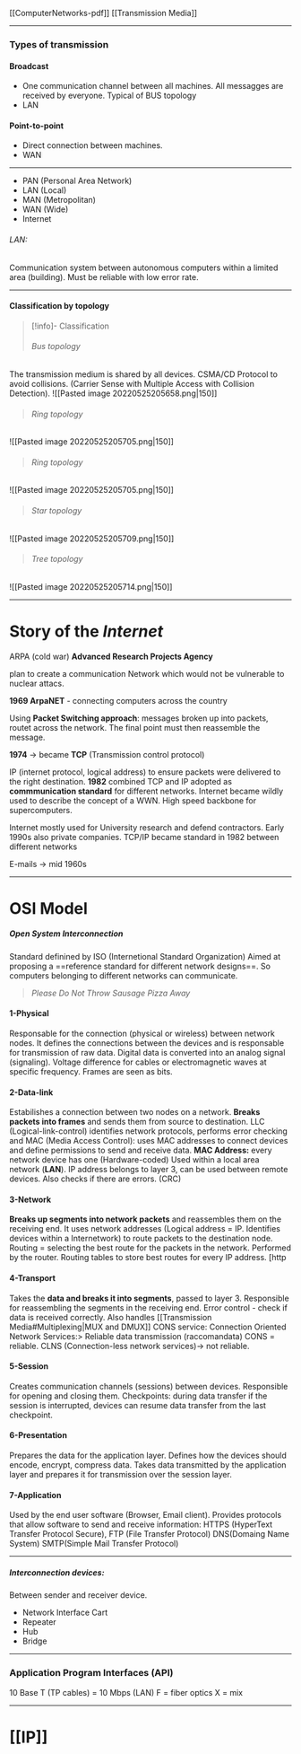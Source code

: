 [[ComputerNetworks-pdf]]
[[Transmission Media]]

---
### Types of transmission
#### Broadcast
- One communication channel between all machines. All messagges are received by everyone. Typical of BUS topology
- LAN
#### Point-to-point
- Direct connection between machines. 
- WAN

---

- PAN (Personal Area Network)
- LAN (Local)
- MAN (Metropolitan)
- WAN (Wide)
- Internet

###### LAN: 
Communication system between autonomous computers within a limited area (building). Must be reliable with low error rate. 

---
#### Classification by topology

>[!info]- Classification
>###### Bus topology 
The transmission medium is shared by all devices. 
CSMA/CD Protocol to avoid collisions. (Carrier Sense with Multiple Access with Collision Detection). 
![[Pasted image 20220525205658.png|150]]
> ######  Ring topology
![[Pasted image 20220525205705.png|150]]
> ######  Ring topology
![[Pasted image 20220525205705.png|150]]
> ###### Star topology 
![[Pasted image 20220525205709.png|150]]
> ###### Tree topology  
![[Pasted image 20220525205714.png|150]]


---

# Story of the *Internet*

ARPA (cold war)
**Advanced Research Projects Agency**

plan to create a communication Network which would not be vulnerable to nuclear attacs. 

**1969 ArpaNET** - connecting computers across the country

Using **Packet Switching approach**: messages broken up into packets, routet across the network. The final point must then reassemble the message. 

**1974** -> became **TCP** (Transmission control protocol)

IP (internet protocol, logical address) to ensure packets were delivered to the right destination. 
**1982** combined TCP and IP adopted as **commmunication standard** for different networks. 
Internet became wildly used to describe the concept of a WWN. 
High speed backbone for supercomputers. 

Internet mostly used for University research and defend contractors. Early 1990s also private companies. 
TCP/IP became standard  in 1982 between different networks

E-mails -> mid 1960s 

---



# OSI Model
##### **Open System Interconnection**

Standard definined by ISO (Internetional Standard Organization)
Aimed at proposing a ==reference standard for different network designs==. So computers belonging to different networks can communicate. 


> _Please Do Not Throw Sausage Pizza Away_

#### 1-Physical 
Responsable for the connection (physical or wireless) between network nodes. It defines the connections between the devices and is responsable for transmission of raw data.
Digital data is converted into an analog signal (signaling). Voltage difference for cables or electromagnetic waves at specific frequency. Frames are seen as bits. 

#### 2-Data-link 
Estabilishes a connection between two nodes on a network. **Breaks packets into frames** and sends them from source to destination. LLC (Logical-link-control) identifies network protocols, performs error checking and MAC (Media Access Control): uses MAC addresses to connect devices and define permissions to send and receive data. 
**MAC Address:** every network device has one (Hardware-coded) Used within a local area network (**LAN**). IP address belongs to layer 3, can be used between remote devices. 
Also checks if there are errors. (CRC)

#### 3-Network
**Breaks up segments into network packets** and reassembles them on the receiving end. It uses network addresses (Logical address = IP. Identifies devices within a Internetwork) to route packets to the destination node. 
Routing = selecting the best route for the packets in the network. Performed by the router. 
Routing tables to store best routes for every IP address. 
[http

#### 4-Transport 
Takes the **data and breaks it into segments**, passed to layer 3. Responsible for reassembling the segments in the receiving end. Error control - check if data is received correctly.
Also handles [[Transmission Media#Multiplexing|MUX and DMUX]]
CONS service: Connection Oriented Network Services:> Reliable data transmission (raccomandata)
CONS = reliable. CLNS (Connection-less network services)-> not reliable. 
#### 5-Session
Creates communication channels (sessions) between devices. Responsible for opening and closing them. Checkpoints: during data transfer if the session is interrupted, devices can resume data transfer from the last checkpoint. 
#### 6-Presentation 
Prepares the data for the application layer. Defines how the devices should encode, encrypt, compress data. Takes data transmitted by the application layer and prepares it for transmission over the session layer. 
#### 7-Application
Used by the end user software (Browser, Email client). Provides protocols that allow software to send and receive information: HTTPS (HyperText Transfer Protocol Secure), FTP (File Transfer Protocol) DNS(Domaing Name System) SMTP(Simple Mail Transfer Protocol)

---

##### Interconnection devices: 
Between sender and receiver device. 

- Network Interface Cart
- Repeater 
- Hub
- Bridge

---
### Application Program Interfaces (API)
10 Base T (TP cables) = 10 Mbps (LAN)
F = fiber optics 
X = mix 

---

# [[IP]]
